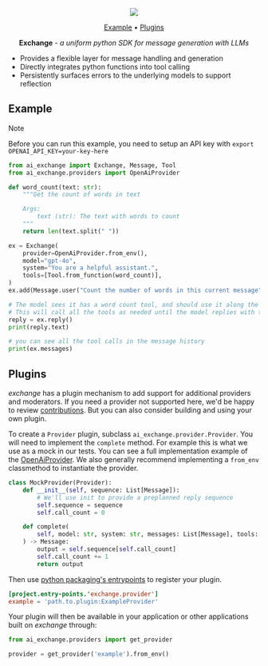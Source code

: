 <p align="center">
<a href="https://opensource.org/licenses/Apache-2.0"><img src="https://img.shields.io/badge/License-Apache_2.0-blue.svg"></a>
</p>

<p align="center">
  <a href="#example">Example</a> •
  <a href="#plugins">Plugins</a>
</p>

<p align="center"><strong>Exchange</strong> <em>- a uniform python SDK for message generation with LLMs</em></p>

- Provides a flexible layer for message handling and generation
- Directly integrates python functions into tool calling
- Persistently surfaces errors to the underlying models to support reflection

## Example

> [!NOTE]
> Before you can run this example, you need to setup an API key with
> `export OPENAI_API_KEY=your-key-here`

``` python
from ai_exchange import Exchange, Message, Tool
from ai_exchange.providers import OpenAiProvider

def word_count(text: str):
    """Get the count of words in text

    Args:
        text (str): The text with words to count
    """
    return len(text.split(" "))

ex = Exchange(
    provider=OpenAiProvider.from_env(),
    model="gpt-4o",
    system="You are a helpful assistant.",
    tools=[Tool.from_function(word_count)],
)
ex.add(Message.user("Count the number of words in this current message"))

# The model sees it has a word count tool, and should use it along the way to answer
# This will call all the tools as needed until the model replies with the final result
reply = ex.reply()
print(reply.text)

# you can see all the tool calls in the message history
print(ex.messages)
```

## Plugins

*exchange* has a plugin mechanism to add support for additional providers and moderators. If you need a 
provider not supported here, we'd be happy to review [contributions][CONTRIBUTING]. But you
can also consider building and using your own plugin. 

To create a `Provider` plugin, subclass `ai_exchange.provider.Provider`. You will need to 
implement the `complete` method. For example this is what we use as a mock in our tests.
You can see a full implementation example of the [OpenAiProvider][openaiprovider]. We
also generally recommend implementing a `from_env` classmethod to instantiate the provider.

``` python
class MockProvider(Provider):
    def __init__(self, sequence: List[Message]):
        # We'll use init to provide a preplanned reply sequence
        self.sequence = sequence
        self.call_count = 0

    def complete(
        self, model: str, system: str, messages: List[Message], tools: List[Tool]
    ) -> Message:
        output = self.sequence[self.call_count]
        self.call_count += 1
        return output
```

Then use [python packaging's entrypoints][plugins] to register your plugin. 

``` toml
[project.entry-points.'exchange.provider']
example = 'path.to.plugin:ExampleProvider'
```

Your plugin will then be available in your application or other applications built on *exchange*
through:

``` python
from ai_exchange.providers import get_provider

provider = get_provider('example').from_env()
```

[CONTRIBUTING]: CONTRIBUTING.md
[openaiprovider]: src/ai_exchange/providers/openai.py
[plugins]: https://packaging.python.org/en/latest/guides/creating-and-discovering-plugins/
